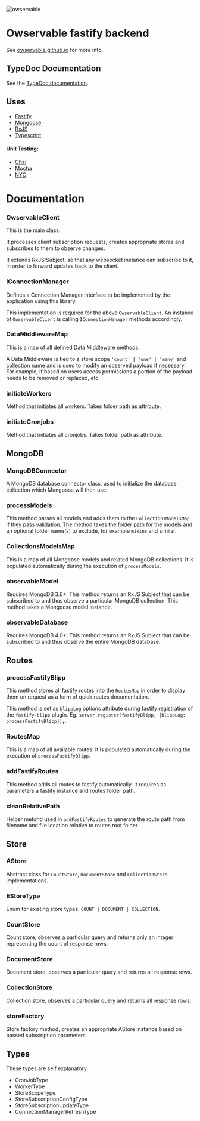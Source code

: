 ![owservable](https://avatars0.githubusercontent.com/u/87773159?s=75)

# Owservable fastify backend
See <a href="https://owservable.github.io/" target="_blank">owservable.github.io</a> for more info.

## TypeDoc Documentation
See the <a href="https://owservable.github.io/owservable/docs/" target="_blank">TypeDoc documentation</a>.

## Uses

- [Fastify](https://www.fastify.io)
- [Mongoose](https://mongoosejs.com)
- [RxJS](https://rxjs.dev)
- [Typescript](https://www.typescriptlang.org/)

#### Unit Testing:
- [Chai](https://www.chaijs.com/)
- [Mocha](https://mochajs.org/)
- [NYC](https://istanbul.js.org/)

# Documentation

### OwservableClient
This is the main class.

It processes client subscription requests, creates appropriate stores and subscribes to them to observe changes.

It extends RxJS:Subject, so that any websocket instance can subscribe to it, in order to forward updates back to the client.

### IConnectionManager
Defines a Connection`Manager interface to be implemented by the application using this library.

This implementation is required for the above ```OwservableClient```. An instance of ```OwservableClient``` is calling ```IConnectionManager``` methods accordingly.

### DataMiddlewareMap
This is a map of all defined Data Middleware methods.

A Data Middleware is tied to a store scope ```'count' | 'one' | 'many'``` and collection name and is used to modify an observed payload if necessary.
For example, if based on users access permissions a portion of the payload needs to be removed or replaced, etc.

### initiateWorkers
Method that initiates all workers. Takes folder path as attribute.

### initiateCronjobs
Method that initiates all cronjobs. Takes folder path as attribute.

## MongoDB
### MongoDBConnector
A MongoDB database connector class, used to initialize the database collection which Mongoose will then use.

### processModels
This method parses all models and adds them to the ```CollectionsModelsMap``` if they pass validation. The method takes the folder path for the models and an optional folder name(s) to exclude, for example ```mixins``` and similar.

### CollectionsModelsMap
This is a map of all Mongoose models and related MongoDB collections. It is populated automatically during the execution of ```processModels```.

### observableModel
Requires MongoDB 3.6+: This method returns an RxJS Subject that can be subscribed to and thus observe a particular MongoDB collection. This method takes a Mongoose model instance.

### observableDatabase
Requires MongoDB 4.0+: This method returns an RxJS Subject that can be subscribed to and thus observe the entire MongoDB database.

## Routes
### processFastifyBlipp
This method stores all fastify routes into the ```RoutesMap``` in order to display them on request as a form of quick routes documentation.

This method is set as ```blippLog``` options attribute during fastify registration of the ```fastify-blipp``` plugin. Eg. ```server.register(fastifyBlipp, {blippLog: processFastifyBlipp});```.

### RoutesMap
This is a map of all available routes. It is populated automatically during the execution of ```processFastifyBlipp```.

### addFastifyRoutes
This method adds all routes to fastify automatically. It requires as parameters a fastify instance and routes folder path.

### cleanRelativePath
Helper metohd used in ```addFastifyRoutes``` to generate the route path from filename and file location relative to routes root folder.

## Store
### AStore
Abstract class for ```CountStore```, ```DocumentStore``` and ```CollectionStore``` implementations.

### EStoreType
Enum for existing store types: ```COUNT | DOCUMENT | COLLECTION```.

### CountStore
Count store, observes a particular query and returns only an integer representing the count of response rows.

### DocumentStore
Document store, observes a particular query and returns all response rows.

### CollectionStore
Collection store, observes a particular query and returns all response rows.

### storeFactory
Store factory method, creates an appropriate AStore instance based on passed subscription parameters.

## Types
These types are self explanatory.
- CronJobType
- WorkerType
- StoreScopeType
- StoreSubscriptionConfigType
- StoreSubscriptionUpdateType
- ConnectionManagerRefreshType

